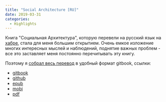 ```yaml
---
title: "Social Architecture [RU]"
date: 2019-03-31
categories:
  - Highlights
---
```


Книга "Социальная Архитектура", которую перевели на русский язык на [хабре](https://habr.com/ru/company/philtech/blog/344090/), стала для меня большим открытием. Очень емкое изложение многих интересных мыслей и наблюдений, поднятие важных проблем - все это заставляет меня постоянно перечитывать эту книгу.

Поэтому я [собрал весь перевод](https://habr.com/ru/company/philtech/blog/352390/#comment_10739444) в удобный формат gitbook, ссылки:

- [gitbook](https://legacy.gitbook.com/book/irus/social-architecture-ru/details)
- [github](https://github.com/IRus/social-architecture-ru)
- [epub](social-architecture-ru.epub)
- [mobi](social-architecture-ru.mobi)
- [pdf](social-architecture-ru.pdf)
